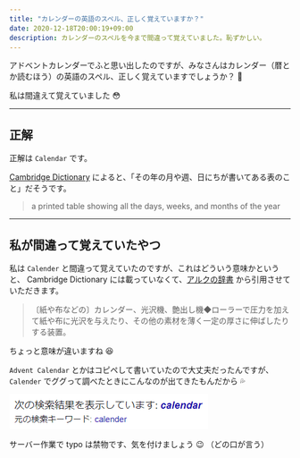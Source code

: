 ```yaml
---
title: "カレンダーの英語のスペル、正しく覚えていますか？"
date: 2020-12-18T20:00:19+09:00
description: カレンダーのスペルを今まで間違って覚えていました。恥ずかしい。
---
```


アドベントカレンダーでふと思い出したのですが、みなさんはカレンダー（暦とか読むほう）の英語のスペル、正しく覚えていますでしょうか？ :thinking:

私は間違えて覚えていました :flushed:

---

## 正解

正解は `Calendar` です。

[Cambridge Dictionary](https://dictionary.cambridge.org/ja/dictionary/english/calendar) によると、「その年の月や週、日にちが書いてある表のこと」だそうです。

> a printed table showing all the days, weeks, and months of the year

---

## 私が間違って覚えていたやつ

私は `Calender` と間違って覚えていたのですが、これはどういう意味かというと、 Cambridge Dictionary には載っていなくて、[アルクの辞書](https://eow.alc.co.jp/search?q=calender) から引用させていただきます。

> 〔紙や布などの〕カレンダー、光沢機、艶出し機◆ローラーで圧力を加えて紙や布に光沢を与えたり、その他の素材を薄く一定の厚さに伸ばしたりする装置。

ちょっと意味が違いますね :laughing:

`Advent Calendar` とかはコピペして書いていたので大丈夫だったんですが、 `Calender` でググって調べたときにこんなのが出てきたもんだから :sweat_drops:

![Calender Typo](images/calender-typo.png)<!-- @IGNORE PREVIOUS: link -->

サーバー作業で typo は禁物です、気を付けましょう :wink: （どの口が言う）
